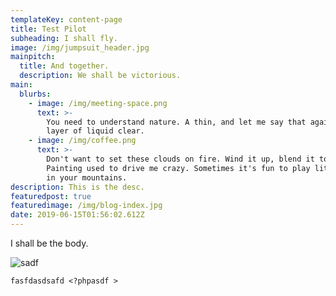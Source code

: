 ```yaml
---
templateKey: content-page
title: Test Pilot
subheading: I shall fly.
image: /img/jumpsuit_header.jpg
mainpitch:
  title: And together.
  description: We shall be victorious.
main:
  blurbs:
    - image: /img/meeting-space.png
      text: >-
        You need to understand nature. A thin, and let me say that again, a THIN
        layer of liquid clear. 
    - image: /img/coffee.png
      text: >-
        Don't want to set these clouds on fire. Wind it up, blend it together.
        Painting used to drive me crazy. Sometimes it's fun to play little games
        in your mountains. 
description: This is the desc.
featuredpost: true
featuredimage: /img/blog-index.jpg
date: 2019-06-15T01:56:02.612Z
---
```

I shall be the body.

![sadf](/img/apple-touch-icon.png "asdf")

```
fasfdasdsafd <?phpasdf >
```
